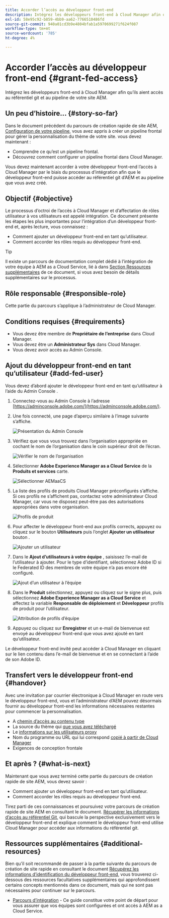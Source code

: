 ```yaml
---
title: Accorder l’accès au développeur front-end
description: Intégrez les développeurs front-end à Cloud Manager afin qu’ils aient accès au référentiel git et au pipeline de votre site AEM.
exl-id: 58e95c92-b859-4bb9-aa62-7766510486fd
source-git-commit: 940a01cd3b9e4804bfab1a5970699271f624f087
workflow-type: tm+mt
source-wordcount: '785'
ht-degree: 4%

---
```


# Accorder l’accès au développeur front-end {#grant-fed-access}

Intégrez les développeurs front-end à Cloud Manager afin qu’ils aient accès au référentiel git et au pipeline de votre site AEM.

## Un peu d’histoire...  {#story-so-far}

Dans le document précédent du parcours de création rapide de site AEM, [Configuration de votre pipeline,](pipeline-setup.md) vous avez appris à créer un pipeline frontal pour gérer la personnalisation du thème de votre site. vous devez maintenant :

* Comprendre ce qu’est un pipeline frontal.
* Découvrez comment configurer un pipeline frontal dans Cloud Manager.

Vous devez maintenant accorder à votre développeur front-end l’accès à Cloud Manager par le biais du processus d’intégration afin que le développeur front-end puisse accéder au référentiel git d’AEM et au pipeline que vous avez créé.

## Objectif {#objective}

Le processus d’octroi de l’accès à Cloud Manager et d’affectation de rôles utilisateur à vos utilisateurs est appelé intégration. Ce document présente les étapes les plus importantes pour l’intégration d’un développeur front-end et, après lecture, vous connaissez :

* Comment ajouter un développeur front-end en tant qu’utilisateur.
* Comment accorder les rôles requis au développeur front-end.

>[!TIP]
>
>Il existe un parcours de documentation complet dédié à l’intégration de votre équipe à AEM as a Cloud Service, lié à dans [Section Ressources supplémentaires](#additional-resources) de ce document, si vous avez besoin de détails supplémentaires sur le processus.

## Rôle responsable {#responsible-role}

Cette partie du parcours s’applique à l’administrateur de Cloud Manager.

## Conditions requises {#requirements}

* Vous devez être membre de **Propriétaire de l’entreprise** dans Cloud Manager.
* Vous devez être un **Administrateur Sys** dans Cloud Manager.
* Vous devez avoir accès au Admin Console.

## Ajout du développeur front-end en tant qu’utilisateur {#add-fed-user}

Vous devez d’abord ajouter le développeur front-end en tant qu’utilisateur à l’aide du Admin Console .

1. Connectez-vous au Admin Console à l’adresse [https://adminconsole.adobe.com/](https://adminconsole.adobe.com/).

1. Une fois connecté, une page d’aperçu similaire à l’image suivante s’affiche.

   ![Présentation du Admin Console](assets/admin-console.png)

1. Vérifiez que vous vous trouvez dans l’organisation appropriée en cochant le nom de l’organisation dans le coin supérieur droit de l’écran.

   ![Vérifier le nom de l’organisation](assets/correct-org.png)

1. Sélectionner **Adobe Experience Manager as a Cloud Service** de la **Produits et services** carte.

   ![Sélectionner AEMaaCS](assets/select-aemaacs.png)

1. La liste des profils de produits Cloud Manager préconfigurés s’affiche. Si ces profils ne s’affichent pas, contactez votre administrateur Cloud Manager, car vous ne disposez peut-être pas des autorisations appropriées dans votre organisation.

   ![Profils de produit](assets/product-profiles.png)

1. Pour affecter le développeur front-end aux profils corrects, appuyez ou cliquez sur le bouton **Utilisateurs** puis l’onglet **Ajouter un utilisateur** bouton .

   ![Ajouter un utilisateur](assets/add-user.png)

1. Dans le **Ajout d’utilisateurs à votre équipe** , saisissez l’e-mail de l’utilisateur à ajouter. Pour le type d’identifiant, sélectionnez Adobe ID si le Federated ID des membres de votre équipe n’a pas encore été configuré.

   ![Ajout d’un utilisateur à l’équipe](assets/add-to-team.png)

1. Dans le **Produit** sélectionnez, appuyez ou cliquez sur le signe plus, puis sélectionnez **Adobe Experience Manager as a Cloud Service** et affectez la variable **Responsable de déploiement** et **Développeur** profils de produit pour l’utilisateur.

   ![Attribution de profils d’équipe](assets/assign-team.png)

1. Appuyez ou cliquez sur **Enregistrer** et un e-mail de bienvenue est envoyé au développeur front-end que vous avez ajouté en tant qu’utilisateur.

Le développeur front-end invité peut accéder à Cloud Manager en cliquant sur le lien contenu dans l’e-mail de bienvenue et en se connectant à l’aide de son Adobe ID.

## Transfert vers le développeur front-end {#handover}

Avec une invitation par courrier électronique à Cloud Manager en route vers le développeur front-end, vous et l’administrateur d’AEM pouvez désormais fournir au développeur front-end les informations nécessaires restantes pour commencer la personnalisation.

* A [chemin d’accès au contenu type](#example-page)
* La source du thème qui [que vous avez téléchargé](#download-theme)
* Le [informations sur les utilisateurs proxy](#proxy-user)
* Nom du programme ou URL qui lui correspond [copié à partir de Cloud Manager](pipeline-setup.md#login)
* Exigences de conception frontale

## Et après ? {#what-is-next}

Maintenant que vous avez terminé cette partie du parcours de création rapide de site AEM, vous devez savoir :

* Comment ajouter un développeur front-end en tant qu’utilisateur.
* Comment accorder les rôles requis au développeur front-end.

Tirez parti de ces connaissances et poursuivez votre parcours de création rapide de site AEM en consultant le document. [Récupérer les informations d’accès au référentiel Git,](retrieve-access.md) qui bascule la perspective exclusivement vers le développeur front-end et explique comment le développeur front-end utilise Cloud Manager pour accéder aux informations du référentiel git.

## Ressources supplémentaires {#additional-resources}

Bien qu’il soit recommandé de passer à la partie suivante du parcours de création de site rapide en consultant le document [Récupérez les informations d’identification du développeur front-end,](retrieve-access.md) vous trouverez ci-dessous des ressources facultatives supplémentaires qui approfondissent certains concepts mentionnés dans ce document, mais qui ne sont pas nécessaires pour continuer sur le parcours.

* [Parcours d’intégration](/help/journey-onboarding/home.md) - Ce guide constitue votre point de départ pour vous assurer que vos équipes sont configurées et ont accès à AEM as a Cloud Service.
